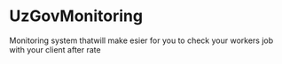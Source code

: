# UzGovMonitoring
Monitoring system thatwill make esier for you to check your workers job with your client after rate
